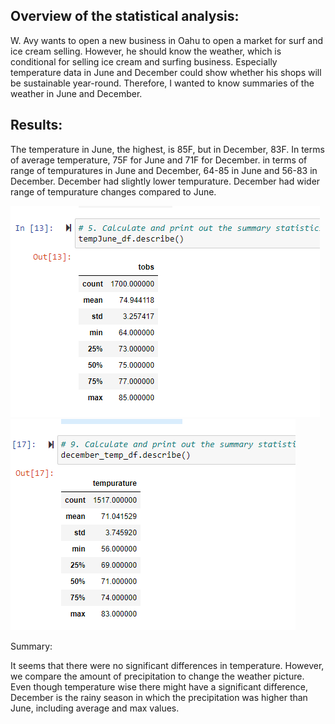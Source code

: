 ## Overview of the statistical analysis:

W. Avy wants to open a new business in Oahu to open a market for surf and ice cream selling. 
However, he should know the weather, which is conditional for selling ice cream and surfing business. 
Especially temperature data in June and December could show whether his shops will be sustainable year-round.
Therefore, I wanted to know summaries of the weather in June and December.

## Results:


The temperature in June, the highest, is 85F, but in December, 83F. 
In terms of average temperature, 75F for June and 71F for December. 
in terms of range of tempuratures in June and December, 64-85 in June and 56-83 in December. 
December had slightly lower tempurature. December had wider range of tempurature changes compared to June.


![Alt](https://github.com/iparxan/Module_Challenge_9/blob/main/Resources/Junesummary.png)
![Alt](https://github.com/iparxan/Module_Challenge_9/blob/main/Resources/Decembersummary.png)
     
 
Summary:

It seems that there were no significant differences in temperature. However, we compare the amount of precipitation to change the weather picture. 
     Even though temperature wise there might have a significant difference, December is the rainy season in which the precipitation was higher than June, including average and max values.
